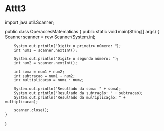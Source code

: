 # Attt3
import java.util.Scanner;

public class OperacoesMatematicas {
    public static void main(String[] args) {
        Scanner scanner = new Scanner(System.in);
        
        System.out.println("Digite o primeiro número: ");
        int num1 = scanner.nextInt();
        
        System.out.println("Digite o segundo número: ");
        int num2 = scanner.nextInt();
        
        int soma = num1 + num2;
        int subtracao = num1 - num2;
        int multiplicacao = num1 * num2;
        
        System.out.println("Resultado da soma: " + soma);
        System.out.println("Resultado da subtração: " + subtracao);
        System.out.println("Resultado da multiplicação: " + multiplicacao);
        
        scanner.close();
    }
}
```

